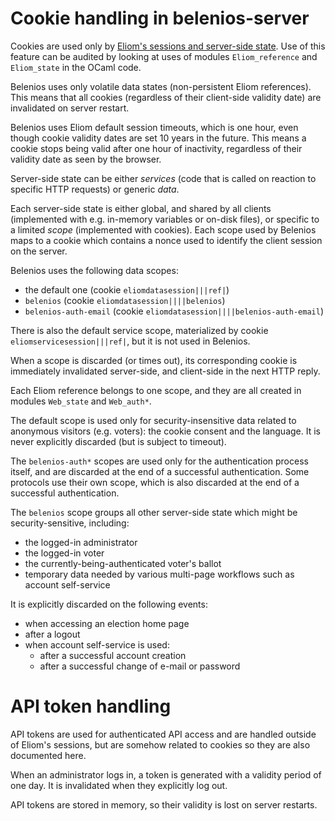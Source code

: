 # Cookie handling in belenios-server

Cookies are used only by [Eliom's sessions and server-side
state](https://ocsigen.org/eliom/latest/manual/server-state). Use of
this feature can be audited by looking at uses of modules
`Eliom_reference` and `Eliom_state` in the OCaml code.

Belenios uses only volatile data states (non-persistent Eliom
references). This means that all cookies (regardless of their
client-side validity date) are invalidated on server restart.

Belenios uses Eliom default session timeouts, which is one hour, even
though cookie validity dates are set 10 years in the future. This
means a cookie stops being valid after one hour of inactivity,
regardless of their validity date as seen by the browser.

Server-side state can be either _services_ (code that is called on
reaction to specific HTTP requests) or generic _data_.

Each server-side state is either global, and shared by all clients
(implemented with e.g. in-memory variables or on-disk files), or
specific to a limited _scope_ (implemented with cookies). Each scope
used by Belenios maps to a cookie which contains a nonce used to
identify the client session on the server.

Belenios uses the following data scopes:
- the default one (cookie `eliomdatasession|||ref|`)
- `belenios` (cookie `eliomdatasession||||belenios`)
- `belenios-auth-email` (cookie `eliomdatasession||||belenios-auth-email`)

There is also the default service scope, materialized by cookie
`eliomservicesession|||ref|`, but it is not used in Belenios.

When a scope is discarded (or times out), its corresponding cookie is
immediately invalidated server-side, and client-side in the next HTTP
reply.

Each Eliom reference belongs to one scope, and they are all created in
modules `Web_state` and `Web_auth*`.

The default scope is used only for security-insensitive data related
to anonymous visitors (e.g. voters): the cookie consent and the
language. It is never explicitly discarded (but is subject to
timeout).

The `belenios-auth*` scopes are used only for the authentication
process itself, and are discarded at the end of a successful
authentication. Some protocols use their own scope, which is also
discarded at the end of a successful authentication.

The `belenios` scope groups all other server-side state which might be
security-sensitive, including:
- the logged-in administrator
- the logged-in voter
- the currently-being-authenticated voter's ballot
- temporary data needed by various multi-page workflows such as
  account self-service

It is explicitly discarded on the following events:
- when accessing an election home page
- after a logout
- when account self-service is used:
  - after a successful account creation
  - after a successful change of e-mail or password

# API token handling

API tokens are used for authenticated API access and are handled
outside of Eliom's sessions, but are somehow related to cookies so
they are also documented here.

When an administrator logs in, a token is generated with a validity
period of one day. It is invalidated when they explicitly log out.

API tokens are stored in memory, so their validity is lost on server
restarts.

